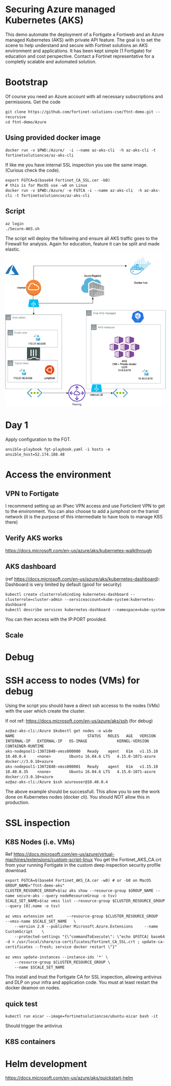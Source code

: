 # Securing Azure managed Kubernetes (AKS)

This demo automate the deployment of a Fortigate a Fortiweb and an Azure managed Kubernetes (AKS) with private API feature.
The goal is to set the scene to help understand and secure with Fortinet solutions an AKS environment and applications.
It has been kept simple (1 Fortigate) for education and cost perspective. Contact a Fortinet representative for a completly scalable and automated solution.

# Bootstrap
Of course you need an Azure account with all necessary subscriptions and permissions.
Get the code
```
git clone https://github.com/fortinet-solutions-cse/ftnt-demo.git --recursive
cd ftnt-demo/Azure
```
## Using provided docker image
```
docker run -v $PWD:/Azure/  -i --name az-aks-cli  -h az-aks-cli -t fortinetsolutioncse/az-aks-cli
```

If like me you have internal SSL inspection you use the same image.
(Curious check the code).

```
export FGTCA=$(base64 Fortinet_CA_SSL.cer -b0)
# this is for MacOS use -w0 on Linux
docker run -v $PWD:/Azure/ -e FGTCA -i --name az-aks-cli  -h az-aks-cli -t fortinetsolutioncse/az-aks-cli
```


## Script
```
az login
./Secure-AKS.sh
```
The script will deploy the following and ensure all AKS traffic goes to the Firewall for analysis.
Again for education, feature it can be split and made elastic.
![Architecture](SecureAKS.png)

# Day 1
Apply configuration to the FGT.

```
ansible-playbook fgt-playbook.yaml -i hosts -e ansible_host=52.174.188.48
```

# Access the environment

## VPN to Fortigate

I recommend setting up an IPsec VPN access and use Forticlient VPN to get to the environment.
You can also choose to add a jumphost on the tranist network (it is the purpose of this intermediate to have tools to manage K8S there)

## Verify AKS works
https://docs.microsoft.com/en-us/azure/aks/kubernetes-walkthrough

## AKS dashboard 
(ref https://docs.microsoft.com/en-us/azure/aks/kubernetes-dashboard):
Dashboard is very limited by default (good for security)

```
kubectl create clusterrolebinding kubernetes-dashboard --clusterrole=cluster-admin --serviceaccount=kube-system:kubernetes-dashboard
kubectl describe services kubernetes-dashboard --namespace=kube-system
```

You can then access with the IP:PORT provided.
## Scale
# Debug 


# SSH access to nodes (VMs) for debug

Using the script you should have a direct ssh accesss to the nodes (VMs) with the user which create the cluster.

If not ref: https://docs.microsoft.com/en-us/azure/aks/ssh (for debug)


```
az@az-aks-cli:/Azure $kubectl get nodes -o wide
NAME                                STATUS   ROLES   AGE   VERSION    INTERNAL-IP   EXTERNAL-IP   OS-IMAGE             KERNEL-VERSION      CONTAINER-RUNTIME
aks-nodepool1-13072840-vmss000000   Ready    agent   61m   v1.15.10   10.40.0.4     <none>        Ubuntu 16.04.6 LTS   4.15.0-1071-azure   docker://3.0.10+azure
aks-nodepool1-13072840-vmss000001   Ready    agent   61m   v1.15.10   10.40.0.35    <none>        Ubuntu 16.04.6 LTS   4.15.0-1071-azure   docker://3.0.10+azure
az@az-aks-cli:/Azure $ssh azureuser@10.40.0.4 
```
The above example should be successfull. This allow you to see the work done on Kubernetes nodes (docker cli).
You should NOT allow this in production.

# SSL inspection
## K8S Nodes (i.e. VMs)
Ref https://docs.microsoft.com/en-us/azure/virtual-machines/extensions/custom-script-linux
You get the Fortinet_AKS_CA.crt from your running Fortigate in the custom deep inspection security profile download.

```
export FGTCA=$(base64 Fortinet_AKS_CA.cer -w0) # or -b0 on MacOS
GROUP_NAME="ftnt-demo-aks"
CLUSTER_RESOURCE_GROUP=$(az aks show --resource-group $GROUP_NAME --name secure-aks --query nodeResourceGroup -o tsv) 
SCALE_SET_NAME=$(az vmss list --resource-group $CLUSTER_RESOURCE_GROUP --query [0].name -o tsv)

az vmss extension set      --resource-group $CLUSTER_RESOURCE_GROUP     --vmss-name $SCALE_SET_NAME   \
    --version 2.0 --publisher Microsoft.Azure.Extensions     --name CustomScript    \
    --protected-settings "{\"commandToExecute\": \"echo $FGTCA| base64 -d > /usr/local/share/ca-certificates/Fortinet_CA_SSL.crt ; update-ca-certificates --fresh; service docker restart \"}"

az vmss update-instances --instance-ids '*' \
    --resource-group $CLUSTER_RESOURCE_GROUP \
    --name $SCALE_SET_NAME
```

This install and trust the Fortigate CA for SSL inspection, allowing antivirus and DLP on your infra and application code.
You must at least restart the docker deamon on nodes.

## quick test

```
kubectl run eicar --image=fortinetsolutioncse/ubuntu-eicar bash -it
```

Should trigger the antivirus
## K8S containers

# Helm development
https://docs.microsoft.com/en-us/azure/aks/quickstart-helm